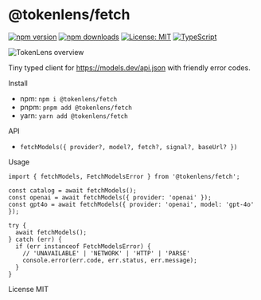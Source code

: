@tokenlens/fetch
================

[![npm version](https://img.shields.io/npm/v/%40tokenlens%2Ffetch.svg)](https://www.npmjs.com/package/@tokenlens/fetch)
[![npm downloads](https://img.shields.io/npm/dm/%40tokenlens%2Ffetch.svg)](https://www.npmjs.com/package/@tokenlens/fetch)
[![License: MIT](https://img.shields.io/badge/License-MIT-yellow.svg)](../../LICENSE)
[![TypeScript](https://img.shields.io/badge/TypeScript-5.x-blue.svg)](https://www.typescriptlang.org/)


![TokenLens overview](https://raw.githubusercontent.com/xn1cklas/tokenlens/HEAD/assets/tokenlens.png)

Tiny typed client for https://models.dev/api.json with friendly error codes.


Install
- npm: `npm i @tokenlens/fetch`
- pnpm: `pnpm add @tokenlens/fetch`
- yarn: `yarn add @tokenlens/fetch`

API
- `fetchModels({ provider?, model?, fetch?, signal?, baseUrl? })`

Usage
```
import { fetchModels, FetchModelsError } from '@tokenlens/fetch';

const catalog = await fetchModels();
const openai = await fetchModels({ provider: 'openai' });
const gpt4o = await fetchModels({ provider: 'openai', model: 'gpt-4o' });

try {
  await fetchModels();
} catch (err) {
  if (err instanceof FetchModelsError) {
    // 'UNAVAILABLE' | 'NETWORK' | 'HTTP' | 'PARSE'
    console.error(err.code, err.status, err.message);
  }
}
```

License
MIT
